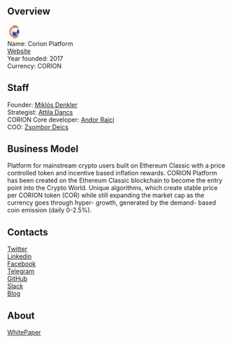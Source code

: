 ## Overview
![logo](../projects/logo/corion_platform.png)  
Name: Corion Platform  
[Website](https://www.corion.io/)  
Year founded: 2017  
Currency: CORION  
## Staff
Founder: [Miklós Denkler](../people/miklós_denkler.md)  
Strategist: [Attila Dancs](../people/attila_dancs.md)  
CORION Core developer: [Andor Rajci](../people/andor_rajci.md)  
COO: [Zsombor Deics](../people/zsombor_deics.md)
## Business Model	
Platform for mainstream crypto users built on Ethereum Classic with a price controlled token and incentive based inflation rewards. CORION Platform has been created on the Ethereum Classic blockchain to become the entry point into the Crypto World. Unique algorithms, which create stable price per CORION token (COR) while still expanding the market cap as the currency goes through hyper- growth, generated  by the demand- based coin emission (daily 0-2.5%).
## Contacts  
[Twitter](https://twitter.com/CorionPlatform)  
[Linkedin](https://www.linkedin.com/company/18072189/)  
[Facebook](https://www.facebook.com/CORIONPlatform/)  
[Telegram](https://t.me/joinchat/AAAAAA4kUO4TO8tF9E6eSg)  
[GitHub](https://github.com/CORIONplatform)  
[Slack](https://corionplatform.slack.com/join/shared_invite/MjM1MzY4OTQ3Mjg3LTE1MDQxNTgyNDAtZDg5ZjI0YTVhMA)  
[Blog](http://blog.corion.io/)  
## About  
[WhitePaper](https://corion.io/doc/essentialwhitepaper_v1_pub.pdf) 
